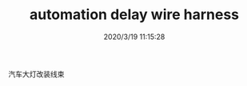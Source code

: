 ﻿---
layout: post 
title: automation delay wire harness
tags: CDELAY
categories: wire-harness
overview: 
series: 
part_number: 
thumb_img: static/202003/239-thumb-20200319191609.jpg
image: static/202003/239-20200319191609.jpg
date: 2020/3/19 11:15:28
---


汽车大灯改装线束

